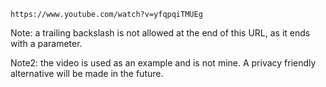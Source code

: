 
```
https://www.youtube.com/watch?v=yfqpqiTMUEg
```

Note: a trailing backslash is not allowed at the end of this URL, as it ends with a parameter.

Note2: the video is used as an example and is not mine. A privacy friendly alternative will be made in the future.
